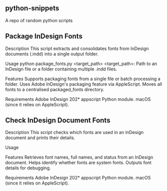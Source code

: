 ## python-snippets
A repo of random python scripts

## Package InDesign Fonts

Description
This script extracts and consolidates fonts from InDesign documents (.indd) into a single output folder.

Usage
python package_fonts.py <target_path>
<target_path>: Path to an InDesign file or a folder containing multiple .indd files.

Features
Supports packaging fonts from a single file or batch processing a folder.
Uses Adobe InDesign's packaging feature via AppleScript.
Moves all fonts to a centralised packaged_fonts directory.

Requirements
Adobe InDesign 202*
appscript Python module.
macOS (since it relies on AppleScript).

## Check InDesign Document Fonts

Description
This script checks which fonts are used in an InDesign document and prints their details.

Usage

Features
Retrieves font names, full names, and status from an InDesign document.
Helps identify whether fonts are system fonts.
Outputs font details for debugging.

Requirements
Adobe InDesign 202*
appscript Python module.
macOS (since it relies on AppleScript).
